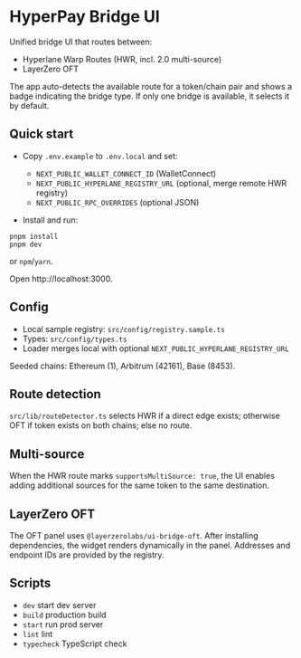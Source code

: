 # HyperPay Bridge UI

Unified bridge UI that routes between:
- Hyperlane Warp Routes (HWR, incl. 2.0 multi-source)
- LayerZero OFT

The app auto-detects the available route for a token/chain pair and shows a badge indicating the bridge type. If only one bridge is available, it selects it by default.

## Quick start

- Copy `.env.example` to `.env.local` and set:
  - `NEXT_PUBLIC_WALLET_CONNECT_ID` (WalletConnect)
  - `NEXT_PUBLIC_HYPERLANE_REGISTRY_URL` (optional, merge remote HWR registry)
  - `NEXT_PUBLIC_RPC_OVERRIDES` (optional JSON)

- Install and run:

```
pnpm install
pnpm dev
```

or `npm`/`yarn`.

Open http://localhost:3000.

## Config

- Local sample registry: `src/config/registry.sample.ts`
- Types: `src/config/types.ts`
- Loader merges local with optional `NEXT_PUBLIC_HYPERLANE_REGISTRY_URL`

Seeded chains: Ethereum (1), Arbitrum (42161), Base (8453).

## Route detection

`src/lib/routeDetector.ts` selects HWR if a direct edge exists; otherwise OFT if token exists on both chains; else no route.

## Multi-source

When the HWR route marks `supportsMultiSource: true`, the UI enables adding additional sources for the same token to the same destination.

## LayerZero OFT

The OFT panel uses `@layerzerolabs/ui-bridge-oft`. After installing dependencies, the widget renders dynamically in the panel. Addresses and endpoint IDs are provided by the registry.

## Scripts

- `dev` start dev server
- `build` production build
- `start` run prod server
- `lint` lint
- `typecheck` TypeScript check
